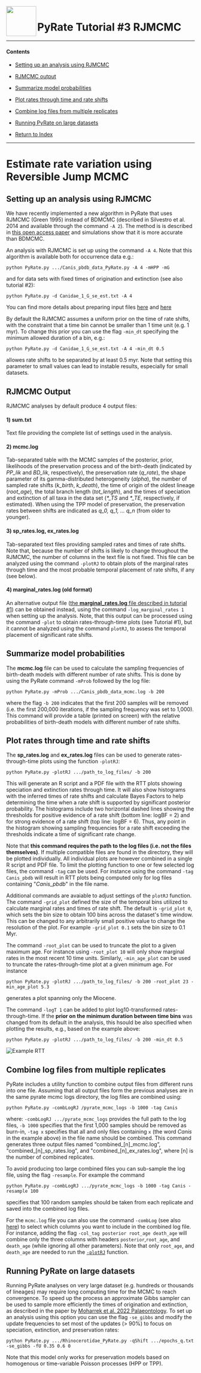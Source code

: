 <img src="https://github.com/dsilvestro/PyRate/blob/master/pyrate_lib/PyRate_logo1024.png" align="left" width="80">  

# PyRate Tutorial \#3 RJMCMC
  
***
#### Contents
* [Setting up an analysis using RJMCMC](https://github.com/dsilvestro/PyRate/blob/master/tutorials/pyrate_tutorial_3.md#setting-up-an-analysis-using-rjmcmc)  
* [RJMCMC output](https://github.com/dsilvestro/PyRate/blob/master/tutorials/pyrate_tutorial_3.md#rjmcmc-output)  
* [Summarize model probabilities](https://github.com/dsilvestro/PyRate/blob/master/tutorials/pyrate_tutorial_3.md#summarize-model-probabilities)    
* [Plot rates through time and rate shifts](https://github.com/dsilvestro/PyRate/blob/master/tutorials/pyrate_tutorial_3.md#plot-rates-through-time-and-rate-shifts)  
* [Combine log files from multiple replicates](https://github.com/dsilvestro/PyRate/blob/master/tutorials/pyrate_tutorial_3.md#combine-log-files-from-multiple-replicates)
  
* [Running PyRate on large datasets](https://github.com/dsilvestro/PyRate/blob/master/tutorials/pyrate_tutorial_3.md#running-pyrate-on-large-datasets)

* [Return to Index](https://github.com/dsilvestro/PyRate/tree/master/tutorials#pyrate-tutorials---index)  

***

# Estimate rate variation using Reversible Jump MCMC

## Setting up an analysis using RJMCMC
We have recently implemented a new algorithm in PyRate that uses RJMCMC (Green 1995) instead of BDMCMC (described in Silvestro et al. 2014 and available through the command `-A 2`). The method is is described in [this open access paper](https://www.cambridge.org/core/journals/paleobiology/article/improved-estimation-of-macroevolutionary-rates-from-fossil-data-using-a-bayesian-framework/334F08A74A6C92F1FEAD91A71FE59A1C) and simulations show that it is more accurate than BDMCMC.

An analysis with RJMCMC is set up using the command `-A 4`. Note that this algorithm is available both for occurrence data
e.g.:

`python PyRate.py .../Canis_pbdb_data_PyRate.py -A 4 -mHPP -mG`

and for data sets with fixed times of origination and extinction (see also tutorial \#2):

`python PyRate.py -d Canidae_1_G_se_est.txt -A 4`

You can find more details about preparing input files [here](https://github.com/dsilvestro/PyRate/blob/master/tutorials/pyrate_tutorial_1.md#generate-pyrate-input-file-option-1)
and [here](https://github.com/dsilvestro/PyRate/blob/master/tutorials/pyrate_tutorial_1.md#generate-pyrate-input-file-option-2)

By default the RJMCMC assumes a uniform prior on the time of rate shifts, with the constraint that a time bin cannot be smaller than 1 time unit (e.g. 1 myr). To change this prior you can use the flag `-min_dt` specifying the minimum allowed duration of a bin, e.g.:

`python PyRate.py -d Canidae_1_G_se_est.txt -A 4 -min_dt 0.5`

allowes rate shifts to be separated by at least 0.5 myr. Note that setting this parameter to small values can lead to instable results, especially for small datasets.  

## RJMCMC Output
RJMCMC analyses by default produce 4 output files:
####  1) sum.txt  
   Text file providing the complete list of settings used in the analysis.  
#### 2)  mcmc.log   
Tab-separated table with the MCMC samples of the posterior, prior, likelihoods of the preservation process and of the birth-death (indicated by *PP_lik* and *BD_lik*, respectively), the preservation rate (*q_rate*), the shape parameter of its gamma-distributed heterogeneity (*alpha*), the number of sampled rate shifts (*k_birth*, *k_death*), the time of origin of the oldest lineage (*root_age*), the total branch length (*tot_length*), and the times of speciation and extinction of all taxa in the data set (*\*_TS* and *\*_TE*, respectively, if estimated). When using the TPP model of preservation, the preservation rates between shifts are indicated as *q_0, q_1, ... q_n* (from older to younger).
#### 3) sp\_rates.log, ex\_rates.log
Tab-separated text files providing sampled rates and times of rate shifts. Note that, because the number of shifts is likely to change throughout the RJMCMC, the number of columns in the text file is not fixed. This file can be analyzed using the command `-plotRJ` to obtain plots of the marginal rates through time and the most probable temporal placement of rate shifts, if any (see below). 

#### 4) marginal\_rates.log (old format)
An alternative output file ([the **marginal_rates.log** file described in tutorial \#1](https://github.com/dsilvestro/PyRate/blob/master/tutorials/pyrate_tutorial_1.md#output-files))  can be obtained instead, using the command `-log_marginal_rates 1` when setting up the analysis. Note, that this output can be processed using the command `-plot` to obtain rates-through-time plots (see Tutorial #1), but it cannot be analyzed using the command `plotRJ`, to assess the temporal placement of significant rate shifts.

## Summarize model probabilities
The **mcmc.log** file can be used to calculate the sampling frequencies of birth-death models with different number of rate shifts. This is done by using the PyRate command `-mProb` followed by the log file:

`python PyRate.py -mProb .../Canis_pbdb_data_mcmc.log -b 200`

where the flag `-b 200` indicates that the first 200 samples will be removed (i.e. the first 200,000 iterations, if the sampling frequency was set to 1,000). This command will provide a table (printed on screen) with the relative probabilities of birth-death models with different number of rate shifts. 


## Plot rates through time and rate shifts
The **sp_rates.log** and **ex_rates.log** files can be used to generate rates-through-time plots using the function `-plotRJ`:

`python PyRate.py -plotRJ .../path_to_log_files/ -b 200`

This will generate an R script and a PDF file with the RTT plots showing speciation and extinction rates through time. It will also show histograms with the inferred times of rate shifts and calculate Bayes Factors to help determining the time when a rate shift is supported by significant posterior probability. The histograms include two horizontal dashed lines showing the thresholds for positive evidence of a rate shift (bottom line: logBF = 2) and for strong evidence of a rate shift (top line: logBF = 6). Thus, any point in the histogram showing sampling frequencies for a rate shift exceeding the thresholds indicate a time of significant rate change.

Note that **this command requires the path to the log files (i.e. not the files themselves)**. If multiple compatible files are found in the directory, they will be plotted individually. All individual plots are however combined in a single R script and PDF file. To limit the plotting function to one or few selected log files, the command `-tag` can be used. For instance using the command `-tag Canis_pbdb` will result in RTT plots being computed only for log files containing "*Canis_pbdb*" in the file name.

Additional commands are avaiable to adjust settings of the `plotRJ` function. The command `-grid_plot` defined the size of the temporal bins utilized to calculate marginal rates and times of rate shift. The default is `-grid_plot 0`, which sets the bin size to obtain 100 bins across the dataset's time window.
This can be changed to any arbitrarily small positive value to change the resolution of the plot. For example `-grid_plot 0.1` sets the bin size to 0.1 Myr.

The command `-root_plot` can be used to truncate the plot to a given maximum age. For instance using `-root_plot 10` will only show marginal rates in the most recent 10 time units. Similarly, `-min_age_plot` can be used to truncate the rates-through-time plot at a given minimum age. For instance 

`python PyRate.py -plotRJ .../path_to_log_files/ -b 200 -root_plot 23 -min_age_plot 5.3` 

generates a plot spanning only the Miocene. 

The command `-logT 1` can be added to plot log10-transformed rates-through-time.
If the **prior on the minimum duration between time bins**  was changed from its default in the analysis, this hsould be also specified when plotting the results, e.g., based on the example above:

`python PyRate.py -plotRJ .../path_to_log_files/ -b 200 -min_dt 0.5`

![Example RTT](https://github.com/dsilvestro/PyRate/blob/master/example_files/plots/RTT_plot_RJMCMC.png)


## Combine log files from multiple replicates
PyRate includes a utility function to combine output files from different runs into one file. Assuming that all output files form the previous analyses are in the same pyrate mcmc logs directory, the log files are combined using: 

`python PyRate.py -combLogRJ /pyrate_mcmc_logs -b 1000 -tag Canis`

 where: `-combLogRJ .../pyrate_mcmc_logs` provides the full path to the log files, `-b 1000` specifies that the first 1,000 samples should be removed as burn-in, `-tag x` specifies that all and only files containing `x` (the word _Canis_ in the example above) in the file name should be combined. This command generates three output files named “combined\_[n]\_mcmc.log”, "combined\_[n]\_sp\_rates.log", and "combined\_[n]\_ex\_rates.log", where [n] is the number of combined replicates. 

To avoid producing too large combined files you can sub-sample the log file, using the flag `-resample`. For example the command

`python PyRate.py -combLogRJ .../pyrate_mcmc_logs -b 1000 -tag Canis -resample 100` 

specifies that 100 random samples should be taken from each replicate and saved into the combined log files. 


For the `mcmc.log` file you can also use the command `-combLog` (see also [here](https://github.com/dsilvestro/PyRate/blob/master/tutorials/pyrate_tutorial_1.md#combine-log-files-across-replicates)) to select which columns you want to include in the combined log file. For instance, adding the flag `-col_tag posterior root_age death_age` will combine only the three columns with headers `posterior`,`root_age`, and `death_age` (while ignoring all other parameters). Note that only `root_age`, and `death_age` are needed to run the [`-plotRJ`](https://github.com/dsilvestro/PyRate/blob/master/tutorials/pyrate_tutorial_3.md#plot-rates-through-time-and-rate-shifts) function.

## Running PyRate on large datasets
Running PyRate analyses on very large dataset (e.g. hundreds or thousands of lineages) may require long computing time for the MCMC to reach convergence. To speed up the process an approximate Gibbs sampler can be used to sample more efficiently the times of origination and extinction, as described in the paper by [Moharrek et al. 2022 Palaeontology](https://doi.org/10.1111/pala.12586). To set up an analysis using this option you can use the flag `-se_gibbs` and modify the update frequencies to set most of the updates (> 90%) to focus on speciation, extinction, and preservation rates:

`python PyRate.py .../Rhinocerotidae_PyRate.py -qShift .../epochs_q.txt -se_gibbs -fU 0.35 0.6 0`

Note that this model only works for preservation models based on homogenous or time-variable Poisson processes (HPP or TPP). 

